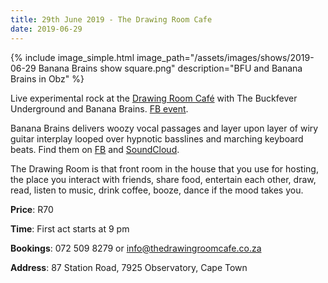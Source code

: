 ```yaml
---
title: 29th June 2019 - The Drawing Room Cafe
date: 2019-06-29
---
```


{% include image_simple.html
    image_path="/assets/images/shows/2019-06-29 Banana Brains show square.png"
    description="BFU and Banana Brains in Obz"
%}

Live experimental rock at the [Drawing Room Café](https://www.facebook.com/thedrawingroomcafe/) with The Buckfever Underground and Banana Brains. [FB event](https://www.facebook.com/events/893361297666433/).

Banana Brains delivers woozy vocal passages and layer upon layer of wiry guitar interplay looped over hypnotic basslines and marching keyboard beats. Find them on [FB](https://www.facebook.com/bananabrainshithouse/) and [SoundCloud](https://soundcloud.com/bananabrainshithouse/).

The Drawing Room is that front room in the house that you use for hosting, the place you interact with friends, share food, entertain each other, draw, read, listen to music, drink coffee, booze, dance if the mood takes you.

**Price**: R70

**Time**: First act starts at 9 pm

**Bookings**: 072 509 8279 or <info@thedrawingroomcafe.co.za>

**Address**: 87 Station Road, 7925 Observatory, Cape Town

